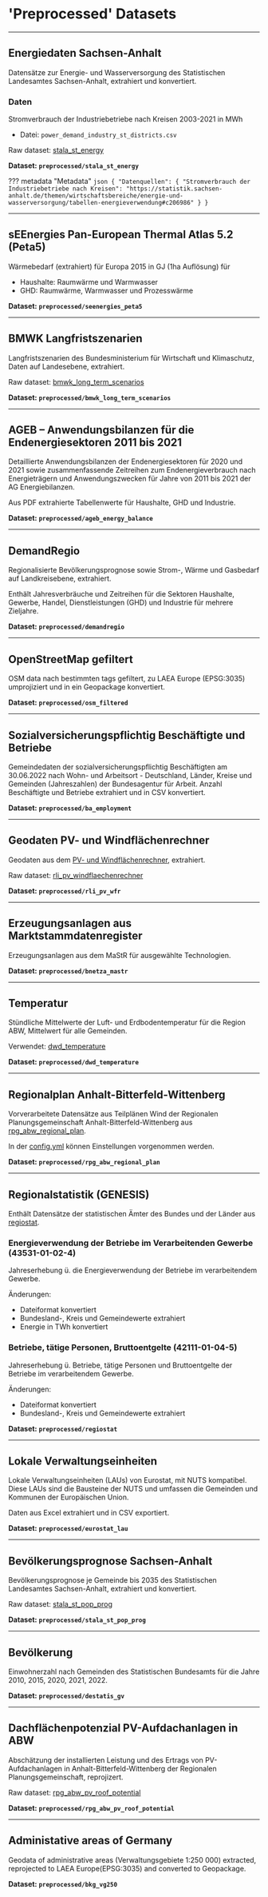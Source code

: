 # 'Preprocessed' Datasets 

------------------------------
## Energiedaten Sachsen-Anhalt

Datensätze zur Energie- und Wasserversorgung des Statistischen Landesamtes
Sachsen-Anhalt, extrahiert und konvertiert.

### Daten

Stromverbrauch der Industriebetriebe nach Kreisen 2003-2021 in MWh
- Datei: `power_demand_industry_st_districts.csv`

Raw dataset:
[stala_st_energy](../../raw/stala_st_energy/dataset.md)

**Dataset: `preprocessed/stala_st_energy`**

??? metadata "Metadata"
    ```json
    {
        "Datenquellen": {
            "Stromverbrauch der Industriebetriebe nach Kreisen": "https://statistik.sachsen-anhalt.de/themen/wirtschaftsbereiche/energie-und-wasserversorgung/tabellen-energieverwendung#c206986"
        }
    }
    ```

------------------------------
## sEEnergies Pan-European Thermal Atlas 5.2 (Peta5)

Wärmebedarf (extrahiert) für Europa 2015 in GJ (1ha Auflösung) für
- Haushalte: Raumwärme und Warmwasser
- GHD: Raumwärme, Warmwasser und Prozesswärme

**Dataset: `preprocessed/seenergies_peta5`**


------------------------------
## BMWK Langfristszenarien

Langfristszenarien des Bundesministerium für Wirtschaft und Klimaschutz, Daten
auf Landesebene, extrahiert.

Raw dataset:
[bmwk_long_term_scenarios](../../raw/bmwk_long_term_scenarios/dataset.md)

**Dataset: `preprocessed/bmwk_long_term_scenarios`**


------------------------------
## AGEB – Anwendungsbilanzen für die Endenergiesektoren 2011 bis 2021

Detaillierte Anwendungsbilanzen der Endenergiesektoren für 2020 und 2021 sowie
zusammenfassende Zeitreihen zum Endenergieverbrauch nach Energieträgern und
Anwendungszwecken für Jahre von 2011 bis 2021 der AG Energiebilanzen.

Aus PDF extrahierte Tabellenwerte für Haushalte, GHD und Industrie.

**Dataset: `preprocessed/ageb_energy_balance`**


------------------------------
## DemandRegio

Regionalisierte Bevölkerungsprognose sowie Strom-, Wärme und Gasbedarf auf
Landkreisebene, extrahiert.

Enthält Jahresverbräuche und Zeitreihen für die Sektoren Haushalte, Gewerbe,
Handel, Dienstleistungen (GHD) und Industrie für mehrere Zieljahre.

**Dataset: `preprocessed/demandregio`**


------------------------------
## OpenStreetMap gefiltert

OSM data nach bestimmten tags gefiltert, zu LAEA Europe (EPSG:3035) umprojiziert
und in ein Geopackage konvertiert.

**Dataset: `preprocessed/osm_filtered`**


------------------------------
## Sozialversicherungspflichtig Beschäftigte und Betriebe

Gemeindedaten der sozialversicherungspflichtig Beschäftigten am 30.06.2022 nach
Wohn- und Arbeitsort - Deutschland, Länder, Kreise und Gemeinden (Jahreszahlen)
der Bundesagentur für Arbeit.
Anzahl Beschäftigte und Betriebe extrahiert und in CSV konvertiert.

**Dataset: `preprocessed/ba_employment`**


------------------------------
## Geodaten PV- und Windflächenrechner

Geodaten aus dem
[PV- und Windflächenrechner](https://www.agora-energiewende.de/service/pv-und-windflaechenrechner/),
extrahiert.

Raw dataset:
[rli_pv_windflaechenrechner](../../raw/rli_pv_wfr/dataset.md)

**Dataset: `preprocessed/rli_pv_wfr`**


------------------------------
## Erzeugungsanlagen aus Marktstammdatenregister

Erzeugungsanlagen aus dem MaStR für ausgewählte Technologien.

**Dataset: `preprocessed/bnetza_mastr`**


------------------------------
## Temperatur

Stündliche Mittelwerte der Luft- und Erdbodentemperatur für die Region ABW,
Mittelwert für alle Gemeinden.

Verwendet: [dwd_temperature](../../raw/dwd_temperature/dataset.md)

**Dataset: `preprocessed/dwd_temperature`**


------------------------------
## Regionalplan Anhalt-Bitterfeld-Wittenberg

Vorverarbeitete Datensätze aus Teilplänen Wind der Regionalen
Planungsgemeinschaft Anhalt-Bitterfeld-Wittenberg aus
[rpg_abw_regional_plan](../../raw/rpg_abw_regional_plan/dataset.md).

In der [config.yml](config.yml) können Einstellungen vorgenommen werden.

**Dataset: `preprocessed/rpg_abw_regional_plan`**


------------------------------
## Regionalstatistik (GENESIS)

Enthält Datensätze der statistischen Ämter des Bundes und der Länder aus
[regiostat](../../raw/regiostat/dataset.md).

### Energieverwendung der Betriebe im Verarbeitenden Gewerbe (43531-01-02-4)

Jahreserhebung ü. die Energieverwendung der Betriebe im verarbeitendem Gewerbe.

Änderungen:
- Dateiformat konvertiert
- Bundesland-, Kreis und Gemeindewerte extrahiert
- Energie in TWh konvertiert

### Betriebe, tätige Personen, Bruttoentgelte (42111-01-04-5)

Jahreserhebung ü. Betriebe, tätige Personen und Bruttoentgelte der Betriebe im
verarbeitendem Gewerbe.

Änderungen:
- Dateiformat konvertiert
- Bundesland-, Kreis und Gemeindewerte extrahiert

**Dataset: `preprocessed/regiostat`**


------------------------------
## Lokale Verwaltungseinheiten

Lokale Verwaltungseinheiten (LAUs) von Eurostat, mit NUTS kompatibel. Diese
LAUs sind die Bausteine der NUTS und umfassen die Gemeinden und Kommunen der
Europäischen Union.

Daten aus Excel extrahiert und in CSV exportiert.

**Dataset: `preprocessed/eurostat_lau`**


------------------------------
## Bevölkerungsprognose Sachsen-Anhalt

Bevölkerungsprognose je Gemeinde bis 2035 des Statistischen Landesamtes
Sachsen-Anhalt, extrahiert und konvertiert.

Raw dataset:
[stala_st_pop_prog](../../raw/stala_st_pop_prog/dataset.md)

**Dataset: `preprocessed/stala_st_pop_prog`**


------------------------------
## Bevölkerung

Einwohnerzahl nach Gemeinden des Statistischen Bundesamts für die Jahre
2010, 2015, 2020, 2021, 2022.

**Dataset: `preprocessed/destatis_gv`**


------------------------------
## Dachflächenpotenzial PV-Aufdachanlagen in ABW

Abschätzung der installierten Leistung und des Ertrags von PV-Aufdachanlagen in
Anhalt-Bitterfeld-Wittenberg der Regionalen Planungsgemeinschaft, reprojizert.

Raw dataset:
[rpg_abw_pv_roof_potential](../../raw/rpg_abw_pv_roof_potential/dataset.md)

**Dataset: `preprocessed/rpg_abw_pv_roof_potential`**


------------------------------
## Administative areas of Germany

Geodata of administrative areas (Verwaltungsgebiete 1:250 000) extracted,
reprojected to LAEA Europe(EPSG:3035) and converted to Geopackage.

**Dataset: `preprocessed/bkg_vg250`**

